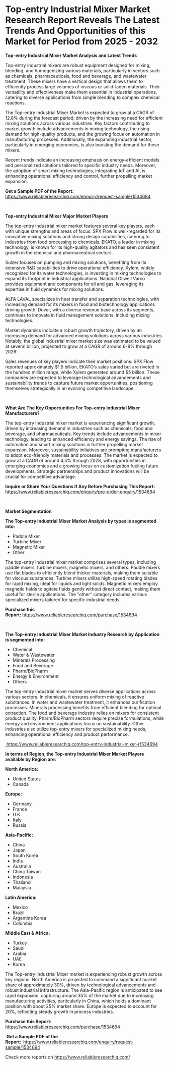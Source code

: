 <p><h1>Top-entry Industrial Mixer Market Research Report Reveals The Latest Trends And Opportunities of this Market for Period from 2025 - 2032</h1></p><p><strong>Top-entry Industrial Mixer Market Analysis and Latest Trends</strong></p>
<p><p>Top-entry industrial mixers are robust equipment designed for mixing, blending, and homogenizing various materials, particularly in sectors such as chemicals, pharmaceuticals, food and beverage, and wastewater treatment. These mixers have a vertical design that allows them to efficiently process large volumes of viscous or solid-laden materials. Their versatility and effectiveness make them essential in industrial operations, catering to diverse applications from simple blending to complex chemical reactions.</p><p>The Top-entry Industrial Mixer Market is expected to grow at a CAGR of 12.8% during the forecast period, driven by the increasing need for efficient mixing solutions across various industries. Key factors contributing to market growth include advancements in mixing technology, the rising demand for high-quality products, and the growing focus on automation in manufacturing processes. Additionally, the expanding industrial sector, particularly in emerging economies, is also boosting the demand for these mixers. </p><p>Recent trends indicate an increasing emphasis on energy-efficient models and personalized solutions tailored to specific industry needs. Moreover, the adoption of smart mixing technologies, integrating IoT and AI, is enhancing operational efficiency and control, further propelling market expansion. </p></p>
<p><strong>Get a Sample PDF of the Report:&nbsp;</strong> <a href="https://www.reliableresearchiq.com/enquiry/request-sample/1534694?utm_campaign=3123&utm_medium=2&utm_source=Github&utm_content=ia&utm_term=11042025&utm_id=top-entry-industrial-mixer">https://www.reliableresearchiq.com/enquiry/request-sample/1534694</a></p>
<p>&nbsp;</p>
<p><strong>Top-entry Industrial Mixer Major Market Players</strong></p>
<p><p>The top-entry industrial mixer market features several key players, each with unique strengths and areas of focus. SPX Flow is well-regarded for its innovative mixing solutions and strong design capabilities, catering to industries from food processing to chemicals. EKATO, a leader in mixing technology, is known for its high-quality agitators and has seen consistent growth in the chemical and pharmaceutical sectors. </p><p>Sulzer focuses on pumping and mixing solutions, benefiting from its extensive R&D capabilities to drive operational efficiency. Xylem, widely recognized for its water technologies, is investing in mixing technologies to expand its footprint in industrial applications. National Oilwell Varco provides equipment and components for oil and gas, leveraging its expertise in fluid dynamics for mixing solutions.</p><p>ALFA LAVAL specializes in heat transfer and separation technologies, with increasing demand for its mixers in food and biotechnology applications driving growth. Dover, with a diverse revenue base across its segments, continues to innovate in fluid management solutions, including mixing technologies. </p><p>Market dynamics indicate a robust growth trajectory, driven by an increasing demand for advanced mixing solutions across various industries. Notably, the global industrial mixer market size was estimated to be valued at several billion, projected to grow at a CAGR of around 6-8% through 2026.</p><p>Sales revenues of key players indicate their market positions: SPX Flow reported approximately $1.5 billion, EKATO’s sales varied but are riveted in the hundred million range, while Xylem generated around $5 billion. These companies are expected to leverage technological advancements and sustainability trends to capture future market opportunities, positioning themselves strategically in an evolving competitive landscape.</p></p>
<p>&nbsp;</p>
<p><strong>What Are The Key Opportunities For Top-entry Industrial Mixer Manufacturers?</strong></p>
<p><p>The top-entry industrial mixer market is experiencing significant growth, driven by increasing demand in industries such as chemicals, food and beverage, and pharmaceuticals. Key trends include advancements in mixer technology, leading to enhanced efficiency and energy savings. The rise of automation and smart mixing solutions is further propelling market expansion. Moreover, sustainability initiatives are prompting manufacturers to adopt eco-friendly materials and processes. The market is expected to grow at a CAGR of around 4.5% through 2028, with opportunities in emerging economies and a growing focus on customization fueling future developments. Strategic partnerships and product innovations will be crucial for competitive advantage.</p></p>
<p><strong>Inquire or Share Your Questions If Any Before Purchasing This Report:</strong> <a href="https://www.reliableresearchiq.com/enquiry/pre-order-enquiry/1534694?utm_campaign=3123&utm_medium=2&utm_source=Github&utm_content=ia&utm_term=11042025&utm_id=top-entry-industrial-mixer">https://www.reliableresearchiq.com/enquiry/pre-order-enquiry/1534694</a></p>
<p>&nbsp;</p>
<p><strong>Market Segmentation</strong></p>
<p><strong>The Top-entry Industrial Mixer Market Analysis by types is segmented into:</strong></p>
<p><ul><li>Paddle Mixer</li><li>Turbine Mixer</li><li>Magnetic Mixer</li><li>Other</li></ul></p>
<p><p>The top-entry industrial mixer market comprises several types, including paddle mixers, turbine mixers, magnetic mixers, and others. Paddle mixers use flat blades to efficiently blend thicker materials, making them suitable for viscous substances. Turbine mixers utilize high-speed rotating blades for rapid mixing, ideal for liquids and light solids. Magnetic mixers employ magnetic fields to agitate fluids gently without direct contact, making them useful for sterile applications. The "other" category includes various specialized mixers tailored for specific industrial needs.</p></p>
<p><strong>Purchase this Report:&nbsp;</strong><a href="https://www.reliableresearchiq.com/purchase/1534694?utm_campaign=3123&utm_medium=2&utm_source=Github&utm_content=ia&utm_term=11042025&utm_id=top-entry-industrial-mixer">https://www.reliableresearchiq.com/purchase/1534694</a></p>
<p>&nbsp;</p>
<p><strong>The Top-entry Industrial Mixer Market Industry Research by Application is segmented into:</strong></p>
<p><ul><li>Chemical</li><li>Water & Wastewater</li><li>Minerals Processing</li><li>Food and Beverage</li><li>Pharm/BioPharm</li><li>Energy & Environment</li><li>Others</li></ul></p>
<p><p>The top-entry industrial mixer market serves diverse applications across various sectors. In chemicals, it ensures uniform mixing of reactive substances. In water and wastewater treatment, it enhances purification processes. Minerals processing benefits from efficient blending for optimal extraction. The food and beverage industry relies on mixers for consistent product quality. Pharm/BioPharm sectors require precise formulations, while energy and environment applications focus on sustainability. Other industries also utilize top-entry mixers for specialized mixing needs, enhancing operational efficiency and product performance.</p></p>
<p><a href="https://www.reliableresearchiq.com/top-entry-industrial-mixer-r1534694?utm_campaign=3123&utm_medium=2&utm_source=Github&utm_content=ia&utm_term=11042025&utm_id=top-entry-industrial-mixer">&nbsp;https://www.reliableresearchiq.com/top-entry-industrial-mixer-r1534694</a></p>
<p><strong>In terms of Region, the Top-entry Industrial Mixer Market Players available by Region are:</strong></p>
<p>
    <p> <strong> North America: </strong>
        <ul>
            <li>United States</li>
            <li>Canada</li>
        </ul>
        </p> 
    <p> <strong> Europe: </strong>
        <ul>
            <li>Germany</li>
            <li>France</li>
            <li>U.K.</li>
            <li>Italy</li>
            <li>Russia</li>
        </ul>
        </p> 
    <p> <strong> Asia-Pacific: </strong>
        <ul>
            <li>China</li>
            <li>Japan</li>
            <li>South Korea</li>
            <li>India</li>
            <li>Australia</li>
            <li>China Taiwan</li>
            <li>Indonesia</li>
            <li>Thailand</li>
            <li>Malaysia</li>
        </ul>
        </p> 
    <p> <strong> Latin America: </strong>
        <ul>
            <li>Mexico</li>
            <li>Brazil</li>
            <li>Argentina Korea</li>
            <li>Colombia</li>
        </ul>
        </p> 
    <p> <strong> Middle East & Africa: </strong>
        <ul>
            <li>Turkey</li>
            <li>Saudi</li>
            <li>Arabia</li>
            <li>UAE</li>
            <li>Korea</li>
        </ul>
    </p>
    </p>
<p><p>The Top-entry Industrial Mixer market is experiencing robust growth across key regions. North America is projected to command a significant market share of approximately 30%, driven by technological advancements and robust industrial infrastructure. The Asia-Pacific region is anticipated to see rapid expansion, capturing around 35% of the market due to increasing manufacturing activities, particularly in China, which holds a dominant position with about 25% market share. Europe is expected to account for 20%, reflecting steady growth in process industries.</p></p>
<p><strong>Purchase this Report: </strong><a href="https://www.reliableresearchiq.com/purchase/1534694?utm_campaign=3123&utm_medium=2&utm_source=Github&utm_content=ia&utm_term=11042025&utm_id=top-entry-industrial-mixer">https://www.reliableresearchiq.com/purchase/1534694</a></p>
<p>&nbsp;<strong>Get a Sample PDF of the Report:&nbsp;&nbsp;</strong><a href="https://www.reliableresearchiq.com/enquiry/request-sample/1534694?utm_campaign=3123&utm_medium=2&utm_source=Github&utm_content=ia&utm_term=11042025&utm_id=top-entry-industrial-mixer">https://www.reliableresearchiq.com/enquiry/request-sample/1534694</a></p>
<p><strong></strong></p>
<p>Check more reports on <a href="https://www.reliableresearchiq.com/?utm_campaign=3123&utm_medium=2&utm_source=Github&utm_content=ia&utm_term=11042025&utm_id=top-entry-industrial-mixer">https://www.reliableresearchiq.com/</a></p>